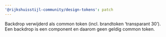 ```yaml
---
'@rijkshuisstijl-community/design-tokens': patch
---
```


Backdrop verwijderd als common token (incl. brandtoken ‘transparant 30’). Een backdrop is een component en daarom geen geldig common token.

